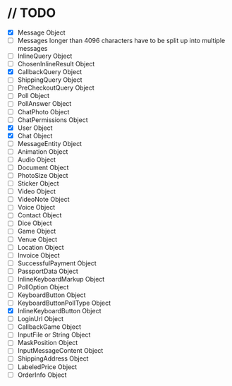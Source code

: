 # // TODO

- [x] Message Object
- [ ] Messages longer than 4096 characters have to be split up into multiple messages
- [ ] InlineQuery Object
- [ ] ChosenInlineResult Object
- [x] CallbackQuery Object
- [ ] ShippingQuery Object
- [ ] PreCheckoutQuery Object
- [ ] Poll Object
- [ ] PollAnswer Object
- [ ] ChatPhoto Object
- [ ] ChatPermissions Object
- [x] User Object
- [x] Chat Object
- [ ] MessageEntity Object
- [ ] Animation Object
- [ ] Audio Object
- [ ] Document Object
- [ ] PhotoSize Object
- [ ] Sticker Object
- [ ] Video Object
- [ ] VideoNote Object
- [ ] Voice Object
- [ ] Contact Object
- [ ] Dice Object
- [ ] Game Object
- [ ] Venue Object
- [ ] Location Object
- [ ] Invoice Object
- [ ] SuccessfulPayment Object
- [ ] PassportData Object
- [ ] InlineKeyboardMarkup Object
- [ ] PollOption Object
- [ ] KeyboardButton Object
- [ ] KeyboardButtonPollType Object
- [x] InlineKeyboardButton Object
- [ ] LoginUrl Object
- [ ] CallbackGame Object
- [ ] InputFile or String Object
- [ ] MaskPosition Object
- [ ] InputMessageContent Object
- [ ] ShippingAddress Object
- [ ] LabeledPrice Object
- [ ] OrderInfo Object
